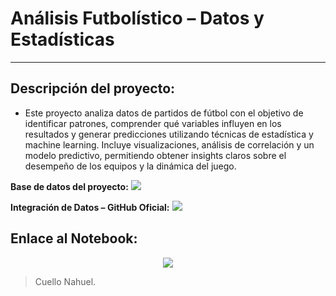 # **Análisis Futbolístico – Datos y Estadísticas**
---
## **Descripción del proyecto:**

  * Este proyecto analiza datos de partidos de fútbol con el objetivo de identificar patrones, comprender qué variables influyen en los resultados y generar predicciones utilizando técnicas de estadística y machine learning. Incluye visualizaciones, análisis de correlación y un modelo predictivo, permitiendo obtener insights claros sobre el desempeño de los equipos y la dinámica del juego.

**Base de datos del proyecto:**
  <a href="https://docs.google.com/spreadsheets/d/1-blVunJtWN83rimMzCWofUnGk9A4IroJguu8Jfj3vB4/edit?gid=429044465">
    <img src="https://img.shields.io/badge/📊 Ver%20Dataset%20-success?style=for-the-badge" />
  </a>
</p>

**Integración de Datos – GitHub Oficial:**
  <a href="https://github.com/statsbomb/open-data">
    <img src="https://img.shields.io/badge/🔗%20VER%20GITHUB-0A66C2?style=for-the-badge" />
  </a>
</p>


## Enlace al Notebook:
<p align="center">
  <a href="https://colab.research.google.com/drive/1YiMHzEnaRc20g0BxPhXTf1JzSbF_crwJ">
    <img src="https://img.shields.io/badge/🚀%20Ver%20Colab-orange?style=for-the-badge" />
  </a>
</p>


> Cuello Nahuel.
